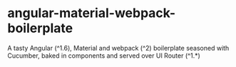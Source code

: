 # angular-material-webpack-boilerplate
A tasty Angular (^1.6), Material and webpack (^2) boilerplate seasoned with Cucumber, baked in components and served over UI Router (^1.*)
